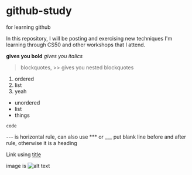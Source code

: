 # github-study
for learning github

In this repository, I will be posting and exercising new techniques I'm learning through CS50 and other workshops that I attend.

**gives you bold**
*gives you italics*
> blockquotes, >> gives you nested blockquotes
1. ordered
2. list
3. yeah

- unordered
- list
- things

`code`

--- is horizontal rule, can also use *** or ___ put blank line before and after rule, otherwise it is a heading

Link using [title](https://www.youtube.com)

image is ![alt text](image.jpg)
